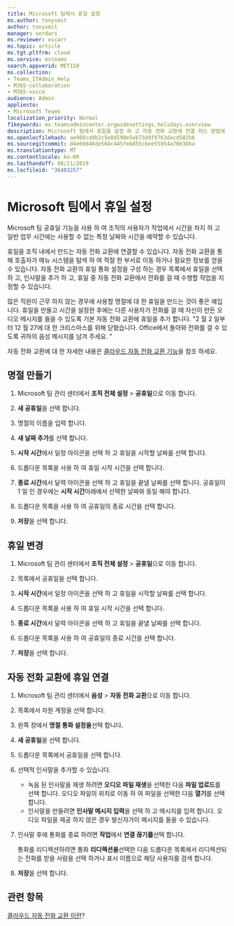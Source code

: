 ```yaml
---
title: Microsoft 팀에서 휴일 설정
ms.author: tonysmit
author: tonysmit
manager: serdars
ms.reviewer: oscarr
ms.topic: article
ms.tgt.pltfrm: cloud
ms.service: msteams
search.appverid: MET150
ms.collection:
- Teams_ITAdmin_Help
- M365-collaboration
- M365-voice
audience: Admin
appliesto:
- Microsoft Teams
localization_priority: Normal
f1keywords: ms.teamsadmincenter.orgwidesettings.holidays.overview
description: Microsoft 팀에서 휴일을 설정 하 고 자동 전화 교환에 연결 하는 방법에 대해 알아봅니다.
ms.openlocfilehash: ae960cddb2c5e8d590e5eb73d9f0763dacd582b6
ms.sourcegitcommit: d4e69d46de564c445feb855cbee55954a7063bba
ms.translationtype: MT
ms.contentlocale: ko-KR
ms.lasthandoff: 08/21/2019
ms.locfileid: "36483257"
---
```

# <a name="set-up-holidays-in-microsoft-teams"></a>Microsoft 팀에서 휴일 설정

Microsoft 팀 공휴일 기능을 사용 하 여 조직의 사용자가 작업에서 시간을 차지 하 고 일반 업무 시간에는 사용할 수 없는 특정 날짜와 시간을 예약할 수 있습니다. 

휴일을 조직 내에서 만드는 자동 전화 교환에 연결할 수 있습니다. 자동 전화 교환을 통해 호출자가 메뉴 시스템을 탐색 하 여 적절 한 부서로 이동 하거나 필요한 정보를 얻을 수 있습니다. 자동 전화 교환의 휴일 통화 설정을 구성 하는 경우 목록에서 휴일을 선택 하 고, 인사말을 추가 하 고, 휴일 중 자동 전화 교환에서 전화를 걸 때 수행할 작업을 지정할 수 있습니다.

많은 직원이 근무 하지 않는 경우에 사용할 명절에 대 한 휴일을 만드는 것이 좋은 예입니다. 휴일을 만들고 시간을 설정한 후에는 다른 사용자가 전화를 걸 때 자신이 만든 오디오 메시지를 들을 수 있도록 기본 자동 전화 교환에 휴일을 추가 합니다. "2 월 2 일부 터 12 월 27에 대 한 크리스마스를 위해 닫혔습니다. Office에서 돌아와 전화를 걸 수 있도록 귀하의 음성 메시지를 남겨 주세요. "

자동 전화 교환에 대 한 자세한 내용은 [클라우드 자동 전화 교환 기능](what-are-phone-system-auto-attendants.md)을 참조 하세요.  

## <a name="create-a-holiday"></a>명절 만들기

1. Microsoft 팀 관리 센터에서 **조직 전체 설정** > **공휴일**으로 이동 합니다.

2. **새 공휴일**을 선택 합니다.

3. 명절의 이름을 입력 합니다.

4. **새 날짜 추가**를 선택 합니다.

5. **시작 시간**에서 일정 아이콘을 선택 하 고 휴일을 시작할 날짜를 선택 합니다.

6. 드롭다운 목록을 사용 하 여 휴일 시작 시간을 선택 합니다.

7. **종료 시간**에서 달력 아이콘을 선택 하 고 휴일을 끝낼 날짜를 선택 합니다. 공휴일이 1 일 인 경우에는 **시작 시간**아래에서 선택한 날짜와 동일 해야 합니다.

8. 드롭다운 목록을 사용 하 여 공휴일의 종료 시간을 선택 합니다.

9. **저장**을 선택 합니다.

## <a name="change-a-holiday"></a>휴일 변경

1. Microsoft 팀 관리 센터에서 **조직 전체 설정** > **공휴일**으로 이동 합니다.

2. 목록에서 공휴일을 선택 합니다.

3. **시작 시간**에서 일정 아이콘을 선택 하 고 휴일을 시작할 날짜를 선택 합니다.

4. 드롭다운 목록을 사용 하 여 휴일 시작 시간을 선택 합니다.

5. **종료 시간**에서 달력 아이콘을 선택 하 고 휴일을 끝낼 날짜를 선택 합니다. 

6. 드롭다운 목록을 사용 하 여 공휴일의 종료 시간을 선택 합니다.

7. **저장**을 선택 합니다.

## <a name="connect-a-holiday-to-an-auto-attendant"></a>자동 전화 교환에 휴일 연결

1. Microsoft 팀 관리 센터에서 **음성** > **자동 전화 교환**으로 이동 합니다.
2. 목록에서 자원 계정을 선택 합니다.
3. 왼쪽 창에서 **명절 통화 설정을**선택 합니다.
4. **새 공휴일**을 선택 합니다.
5. 드롭다운 목록에서 공휴일을 선택 합니다.
6. 선택적 인사말을 추가할 수 있습니다.
    - 녹음 된 인사말을 재생 하려면 **오디오 파일 재생**을 선택한 다음 **파일 업로드**를 선택 합니다. 오디오 파일의 위치로 이동 하 여 파일을 선택한 다음 **열기**를 선택 합니다.
    - 인사말을 만들려면 **인사말 메시지 입력**을 선택 하 고 메시지를 입력 합니다. 오디오 파일을 제공 하지 않은 경우 발신자가이 메시지를 들을 수 있습니다.
7. 인사말 후에 통화를 종료 하려면 **작업**에서 **연결 끊기를**선택 합니다. 

    통화를 리디렉션하려면 통화 **리디렉션을**선택한 다음 드롭다운 목록에서 리디렉션되는 전화를 받을 사람을 선택 하거나 표시 이름으로 해당 사용자를 검색 합니다.
8. **저장**을 선택 합니다.

## <a name="related-topics"></a>관련 항목

[클라우드 자동 전화 교환 이란](what-are-phone-system-auto-attendants.md)?